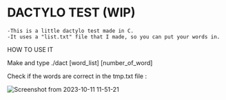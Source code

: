 # DACTYLO TEST (WIP)

	-This is a little dactylo test made in C.
	-It uses a "list.txt" file that I made, so you can put your words in.
HOW TO USE IT

Make and type ./dact [word_list] [number_of_word]

Check if the words are correct in the tmp.txt file :

![Screenshot from 2023-10-11 11-51-21](https://github.com/43ougy/Dactylo_test/assets/128900324/552340c4-5d63-467a-a314-5578e427fbd3)
